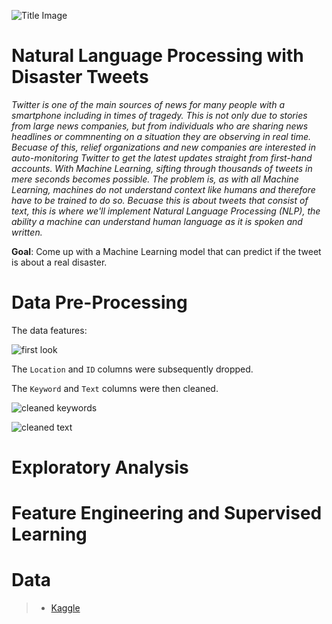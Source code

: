 ![Title Image](https://github.com/trentenAB/SpringBoard/blob/main/DisasterTweets/images/Disaster%20Tweets%20pic.png)
# Natural Language Processing with Disaster Tweets
*Twitter is one of the main sources of news for many people with a smartphone including in times of tragedy. This is not only due to stories from large news companies, but from individuals who are sharing news headlines or commnenting on a situation they are observing in real time. Becuase of this, relief organizations and new companies are interested in auto-monitoring Twitter to get the latest updates straight from first-hand accounts. With Machine Learning, sifting through thousands of tweets in mere seconds becomes possible. The problem is, as with all Machine Learning, machines do not understand context like humans and therefore have to be trained to do so. Becuase this is about tweets that consist of text, this is where we'll implement Natural Language Processing (NLP), the ability a machine can understand human language as it is spoken and written.*     

**Goal**: Come up with a Machine Learning model that can predict if the tweet is about a real disaster. 

# Data Pre-Processing
The data features:

![first look](https://github.com/trentenAB/SpringBoard/blob/main/DisasterTweets/images/FirstHead.png)

The `Location` and `ID` columns were subsequently dropped. 

The `Keyword` and `Text` columns were then cleaned. 

![cleaned keywords](https://github.com/trentenAB/SpringBoard/blob/main/DisasterTweets/images/keyword%20non-word%20ch..png) 

![cleaned text](https://github.com/trentenAB/SpringBoard/blob/main/DisasterTweets/images/text%20prep.png)

# Exploratory Analysis

# Feature Engineering and Supervised Learning

# Data
> * [Kaggle](https://www.kaggle.com/c/nlp-getting-started/data)
